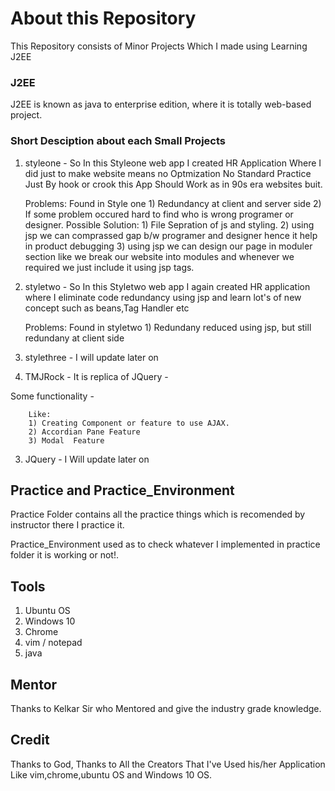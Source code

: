 # About this Repository
This Repository consists of Minor Projects Which I made using Learning J2EE

### J2EE
J2EE is known as java to enterprise edition, where it is totally web-based project.

### Short Desciption about each Small Projects
1) styleone - 
So In this Styleone web app I created HR Application Where I did just to make website means no Optmization No Standard Practice Just By hook or crook this App Should Work as in 90s era websites buit.

	Problems: Found in Style one
		1) Redundancy at client and server side
		2) If some problem occured hard to find who is wrong programer or designer.
	Possible Solution:
		1) File Sepration of js and styling.
		2) using jsp we can comprassed gap b/w programer and designer hence it help in product debugging
		3) using jsp we can design our page in moduler section like we break our website into modules and whenever we required we just include it using jsp tags.

2) styletwo - 
So In this Styletwo web app I again created HR application where I eliminate code redundancy using jsp and learn lot's of new concept such as beans,Tag Handler etc

	Problems: Found in styletwo
		1) Redundany reduced using jsp, but still redundany at client side

3) stylethree - 
I will update later on

4) TMJRock - 
It is replica of JQuery -

Some functionality -

		Like: 
		1) Creating Component or feature to use AJAX.
		2) Accordian Pane Feature
		3) Modal  Feature 
3) JQuery - 
I Will update later on


## Practice and Practice_Environment
Practice Folder contains all the practice things which is recomended by instructor there I practice it.

Practice_Environment used as to check whatever I implemented in practice folder it is working or not!. 


## Tools
1) Ubuntu OS
2) Windows 10
3) Chrome
4) vim / notepad
5) java

## Mentor
Thanks to Kelkar Sir who Mentored and give the industry grade knowledge.

## Credit
Thanks to God, Thanks to All the Creators That I've Used his/her Application Like vim,chrome,ubuntu OS and Windows 10 OS.
